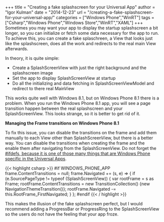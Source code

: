 +++
title = "Creating a fake splashscreen for your Universal App"
author = "Igor Kulman"
date = "2014-12-23"
url = "/creating-a-fake-splashscreen-for-your-universal-app/"
categories = ["Windows Phone","WinRT"]
tags = ["Csharp","Windows Phone","Windows Store","WinRT","XAML"]
+++
Sometimes you may want your app to display the startup splashscreen a bit longer, so you can initialize or fetch some data necessary for the app to run. To achieve this, you can create a fake splaschreen, a View that looks just like the splashscreen, does all the work and redirects to the real main View afterwards. 

In theory, it is quite simple:

  * Create a SplashScreenView with just the right background and the splashscreen image
  * Set the app to display SplashScreenView at startup
  * Do all the initializing and data fetching in SplashScreenViewModel and redirect to there real MainView

This works quite well with Windows 8.1, but on Windows Phone 8.1 there is a problem. When you run the Windows Phone 8.1 app, you will see a page transition happen between the real splashscreen and your SplashScreenView. This looks strange, so it is better to get rid of it. 

<!--more-->

**Managing the Frame transitions on Windows Phone 8.1**

To fix this issue, you can disable the transitions on the frame and add them manually to each View other than SplashScreenView, but there is a better way. You can disable the transitions when creating the frame and the enable them after navigating from the SplashScreenView. Do not forget the [#ifdefs, because it is one of those many things that are Windows Phone specific in the Universal Apps][1].

{{< highlight csharp >}}
#if WINDOWS_PHONE_APP
frame.ContentTransitions = null;
frame.Navigated += (s, e) =>
{
    if (e.SourcePageType != typeof (SplashScreenView))
    {
        var rootFrame = s as Frame;
        rootFrame.ContentTransitions = new TransitionCollection() {new NavigationThemeTransition()};
        rootFrame.Navigated -= this.RootFrame_FirstNavigated;
    }
};
#endif
{{< / highlight >}}

This makes the illusion of the fake splashscreen perfect, but I would recommend adding a ProgressBar or ProgressRing to the SplashScreenView so the users do not have the feeling that your app froze.

 [1]: http://blog.kulman.sk/why-universal-apps-as-not-as-universal-as-you-may-think/ "Why Universal Apps as not as universal as you may think"
